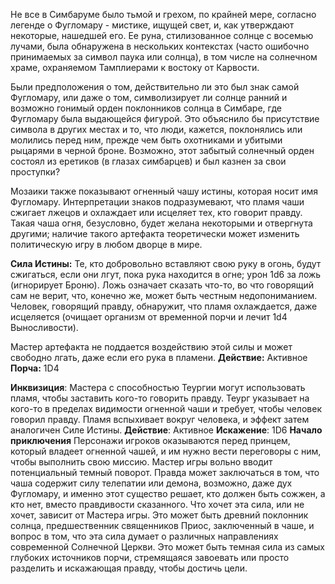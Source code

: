 Не все в Симбаруме было тьмой и грехом, по крайней мере, согласно легенде о Фугломару - мистике, ищущей свет, и, как утверждают некоторые, нашедшей его. Ее руна, стилизованное солнце с восемью лучами, была обнаружена в нескольких контекстах (часто ошибочно принимаемых за символ паука или солнца), в том числе на солнечном храме, охраняемом Тамплиерами к востоку от Карвости.

Были предположения о том, действительно ли это был знак самой Фугломару, или даже о том, символизирует ли солнце ранний и возможно гонимый орден поклонников солнца в Симбаре, где Фугломару была выдающейся фигурой. Это объяснило бы присутствие символа в других местах и то, что люди, кажется, поклонялись или молились перед ним, прежде чем быть охотниками и убитыми рыцарями в черной броне. Возможно, этот забытый солнечный орден состоял из еретиков (в глазах симбарцев) и был казнен за свои проступки? 

Мозаики также показывают огненный чашу истины, которая носит имя Фугломару. Интерпретации знаков подразумевают, что пламя чаши сжигает лжецов и охлаждает или исцеляет тех, кто говорит правду. Такая чаша огня, безусловно, будет желана некоторыми и отвергнута другими; наличие такого артефакта теоретически может изменить политическую игру в любом дворце в мире.  

**Сила Истины:** Те, кто добровольно вставляют свою руку в огонь, будут сжигаться, если они лгут, пока рука находится в огне; урон 1d6 за ложь (игнорирует Броню). Ложь означает сказать что-то, во что говорящий сам не верит, что, конечно же, может быть честным недопониманием. Человек, говорящий правду, обнаружит, что пламя охлаждается, даже исцеляется (очищает организм от временной порчи и лечит 1d4 Выносливости). 

Мастер артефакта не поддается воздействию этой силы и может свободно лгать, даже если его рука в пламени.
**Действие:** Активное
**Порча:** 1D4

**Инквизиция**: Мастера с способностью Теургии
могут использовать пламя, чтобы заставить кого-то говорить правду.
Теург указывает на кого-то в пределах видимости огненной чаши
и требует, чтобы человек говорил правду.
Пламя вспыхивает вокруг человека, и эффект
затем аналогичен Силе Истины.
**Действие**: Активное
**Искажение**: 1D6
**Начало приключения**
Персонажи игроков оказываются перед принцем,
который владеет огненной чашей, и им нужно вести
переговоры с ним, чтобы выполнить свою миссию.
Мастер игры вольно вводит потенциальный
темный поворот. Правда может заключаться в том, что чаша содержит
силу телепатии или демона, возможно, даже дух
Фугломару, и именно этот существо решает, кто
должен быть сожжен, а кто нет, вместо правдивости сказанного.
Что хочет эта сила, или не хочет, зависит от
Мастера игры. Это может быть древний поклонник солнца,
предшественник священников Приос, заключенный в
чаше, и вопрос в том, что эта сила думает о
различных направлениях современной Солнечной Церкви. Это может
быть темная сила из самых глубоких источников порчи,
стремящаяся завоевать или просто разделить и
искажающая правду, чтобы достичь цели.